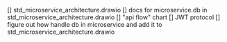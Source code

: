[] std_microservice_architecture.drawio
[] docs for microservice.db in std_microservice_architecture.drawio
[] "api flow" chart
[] JWT protocol
[] figure out how handle db in microservice and add it to std_microservice_architecture.drawio

